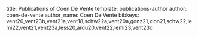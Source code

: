 title: Publications of Coen De Vente
template: publications-author
author: coen-de-vente
author_name: Coen De Vente
bibkeys: vent20,vent23b,vent21a,vent18,schw22a,vent20a,gonz21,xion21,schw22,lemi22,vent21,vent23a,less20,ardu20,vent22,lemi23,vent23c